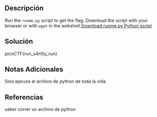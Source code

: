 
## Descripción

Run the `runme.py` script to get the flag. Download the script with your browser or with `wget` in the webshell.[Download runme.py Python script](https://artifacts.picoctf.net/c/34/runme.py)

## Solución

picoCTF{run_s4n1ty_run}
## Notas Adicionales

Solo ejecuta el archivo de python de toda la vida
## Referencias
saber correr un archivo de python